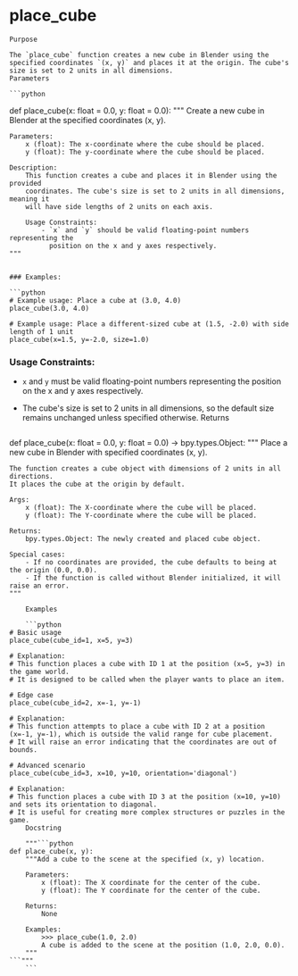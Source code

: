 # place_cube

    Purpose

    The `place_cube` function creates a new cube in Blender using the specified coordinates `(x, y)` and places it at the origin. The cube's size is set to 2 units in all dimensions.
    Parameters

    ```python
def place_cube(x: float = 0.0, y: float = 0.0):
    """
    Create a new cube in Blender at the specified coordinates (x, y).

    Parameters:
        x (float): The x-coordinate where the cube should be placed.
        y (float): The y-coordinate where the cube should be placed.

    Description:
        This function creates a cube and places it in Blender using the provided
        coordinates. The cube's size is set to 2 units in all dimensions, meaning it
        will have side lengths of 2 units on each axis.
        
        Usage Constraints:
            - `x` and `y` should be valid floating-point numbers representing the
              position on the x and y axes respectively.
    """
```

### Examples:

```python
# Example usage: Place a cube at (3.0, 4.0)
place_cube(3.0, 4.0)

# Example usage: Place a different-sized cube at (1.5, -2.0) with side length of 1 unit
place_cube(x=1.5, y=-2.0, size=1.0)
```

### Usage Constraints:

- `x` and `y` must be valid floating-point numbers representing the position on the x and y axes respectively.
- The cube's size is set to 2 units in all dimensions, so the default size remains unchanged unless specified otherwise.
    Returns

    ```python
def place_cube(x: float = 0.0, y: float = 0.0) -> bpy.types.Object:
    """
    Place a new cube in Blender with specified coordinates (x, y).

    The function creates a cube object with dimensions of 2 units in all directions.
    It places the cube at the origin by default.

    Args:
        x (float): The X-coordinate where the cube will be placed.
        y (float): The Y-coordinate where the cube will be placed.

    Returns:
        bpy.types.Object: The newly created and placed cube object.

    Special cases:
        - If no coordinates are provided, the cube defaults to being at the origin (0.0, 0.0).
        - If the function is called without Blender initialized, it will raise an error.
    """
```
    Examples

    ```python
# Basic usage
place_cube(cube_id=1, x=5, y=3)

# Explanation:
# This function places a cube with ID 1 at the position (x=5, y=3) in the game world.
# It is designed to be called when the player wants to place an item.

# Edge case
place_cube(cube_id=2, x=-1, y=-1)

# Explanation:
# This function attempts to place a cube with ID 2 at a position (x=-1, y=-1), which is outside the valid range for cube placement.
# It will raise an error indicating that the coordinates are out of bounds.

# Advanced scenario
place_cube(cube_id=3, x=10, y=10, orientation='diagonal')

# Explanation:
# This function places a cube with ID 3 at the position (x=10, y=10) and sets its orientation to diagonal.
# It is useful for creating more complex structures or puzzles in the game.
    Docstring

    """```python
def place_cube(x, y):
    """Add a cube to the scene at the specified (x, y) location.

    Parameters:
        x (float): The X coordinate for the center of the cube.
        y (float): The Y coordinate for the center of the cube.

    Returns:
        None

    Examples:
        >>> place_cube(1.0, 2.0)
        A cube is added to the scene at the position (1.0, 2.0, 0.0).
    """
```"""
    ```